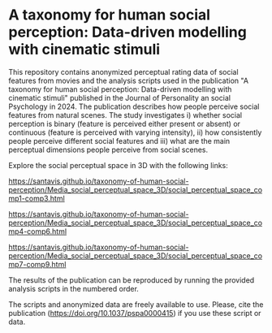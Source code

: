 # A taxonomy for human social perception: Data-driven modelling with cinematic stimuli
This repository contains anonymized perceptual rating data of social features from movies and the analysis scripts used in the publication "A taxonomy for human social perception: Data-driven modelling with cinematic stimuli" published in the Journal of Personality an social Psychology in 2024. The publication describes how people perceive social features from natural scenes. The study investigates i) whether social perception is binary (feature is perceived either present or absent) or continuous (feature is perceived with varying intensity), ii) how consistently people perceive different social features and iii) what are the main perceptual dimensions people perceive from social scenes.

Explore the social perceptual space in 3D with the following links:

https://santavis.github.io/taxonomy-of-human-social-perception/Media_social_perceptual_space_3D/social_perceptual_space_comp1-comp3.html

https://santavis.github.io/taxonomy-of-human-social-perception/Media_social_perceptual_space_3D/social_perceptual_space_comp4-comp6.html

https://santavis.github.io/taxonomy-of-human-social-perception/Media_social_perceptual_space_3D/social_perceptual_space_comp7-comp9.html

The results of the publication can be reproduced by running the provided analysis scripts in the numbered order.

The scripts and anonymized data are freely available to use. Please, cite the publication (https://doi.org/10.1037/pspa0000415) if you use these script or data.
